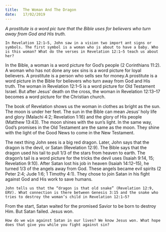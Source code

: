 ```yaml
---
title:  The Woman And The Dragon
date:   17/02/2019
---
```


_A prostitute is a word pic­ ture that the Bible uses for believers who turn away from God and His truth._

`In Revelation 12:1–5, John saw in a vision two import­ ant signs or symbols. The first symbol is a woman who is about to have a baby. Who is this woman? What do the verses in Revelation 12:1–5 teach us about her?`

In the Bible, a woman is a word picture for God’s people (2 Corinthians 11:2). A woman who has not done any sex sins is a word picture for loyal believers. A prostitute is a person who sells sex for money.A prostitute is a word picture in the Bible for believers who turn away from God and His truth. The woman in Revelation 12:1–5 is a word picture for Old Testament Israel. But after Jesus’ death on the cross, the woman in Revelation 12:13–17 becomes a word picture for the Christian church.

The book of Revelation shows us the woman in clothes as bright as the sun. The moon is under her feet. The sun in the Bible can mean Jesus’ holy life and glory (Malachi 4:2; Revelation 1:16) and the glory of His people (Matthew 13:43). The moon shines with the sun’s light. In the same way, God’s promises in the Old Testament are the same as the moon. They shine with the light of the Good News to come in the New Testament.

The next thing John sees is a big red dragon. Later, John says that the dragon is the devil, or Satan (Revelation 12:9). The Bible says that the dragon used his tail to pull 1/3 of the stars from heaven to earth. The dragon’s tail is a word picture for the tricks the devil uses (Isaiah 9:14, 15; Revelation 9:10). After Satan lost his job in heaven (Isaiah 14:12–15), he turned 1/3 of the angels away from God. These angels became evil spirits (2 Peter 2:4; Jude 1:6; 1 Timothy 4:1). They chose to join Satan in his fight against God and His work to save humans.

`John tells us that the “dragon is that old snake” (Revelation 12:9, ERV). What connection is there between Genesis 3:15 and the snake who tries to destroy the woman’s child in Revelation 12:1–5?`

From the start, Satan waited for the promised Savior to be born to destroy Him. But Satan failed. Jesus won.

`How do we win against Satan in our lives? We know Jesus won. What hope does that give you while you fight against sin?`